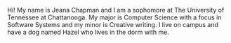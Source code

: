 Hi! My name is Jeana Chapman and I am a sophomore at The University of Tennessee at Chattanooga. My major is Computer Science with a focus in Software Systems and my minor is Creative writing. I live on campus and have a dog named Hazel who lives in the dorm with me. 
